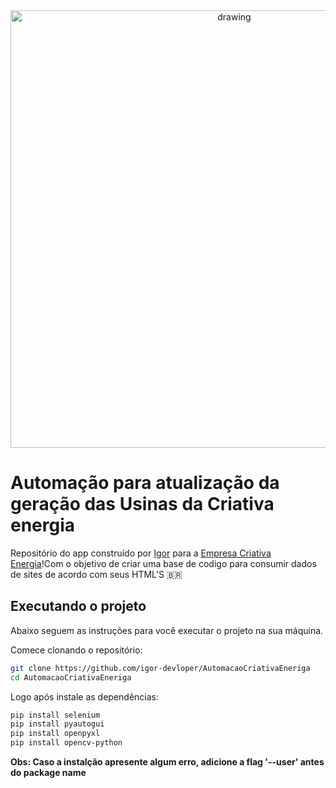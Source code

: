 <div align="center" width=500>
  <img src="https://github.com/igor-devloper/AutomacaoCriativaEneriga/assets/92065382/f80650db-9579-4561-8b70-a77d343ae9ad" alt="drawing" width="700"/>

</div>


# Automação para atualização da geração das Usinas da Criativa energia

Repositório do app construído por [Igor](https://github.com/igor-devloper) para a  [Empresa Criativa Energia]()!Com o objetivo de criar uma base de codigo para consumir dados de sites de acordo com seus HTML'S :brazil:

## Executando o projeto

Abaixo seguem as instruções para você executar o projeto na sua máquina.

Comece clonando o repositório:

```sh
git clone https://github.com/igor-devloper/AutomacaoCriativaEneriga
cd AutomacaoCriativaEneriga
```

Logo após instale as dependências:
```sh
pip install selenium
pip install pyautogui
pip install openpyxl
pip install opencv-python
```

**Obs: Caso a instalção apresente algum erro, adicione a flag '--user' antes do package name**
